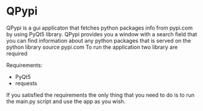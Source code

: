 # QPypi
QPypi is a gui applicaton that fetches python packages info from pypi.com by using PyQt5 library. QPypi provides you a window with a search field that you can find information about any python packages that is served on the python library source pypi.com
To run the application two library are required

Requirements:
 * PyQt5
 * requests

If you satisfied the requirements the only thing that you need to do is to run the main.py script and use the app as you wish.

